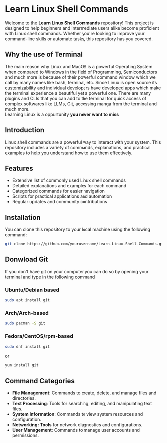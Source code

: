 # Learn Linux Shell Commands

Welcome to the **Learn Linux Shell Commands** repository! This project is designed to help beginners and intermediate users alike become proficient with Linux shell commands. Whether you're looking to improve your command-line skills or automate tasks, this repository has you covered.

## Why the use of Terminal
The main reason why Linux and MacOS is a powerful Operating System when compared to Windows in the field of Programming, Semiconductors and much more is because of their powerful command window which we call by many names like bash, terminal, etc. Since Linux is open source its customizability and individual developers have developed apps which make the terminal experience a beautiful yet a powerful one. There are many plugins and CLIs that you can add to the terminal for quick access of complex softwares like LLMs, Git, accessing manga from the terminal and much more.\
Learning Linux is a oppurtunity **you never want to miss**


## Introduction

Linux shell commands are a powerful way to interact with your system. This repository includes a variety of commands, explanations, and practical examples to help you understand how to use them effectively.

## Features

- Extensive list of commonly used Linux shell commands
- Detailed explanations and examples for each command
- Categorized commands for easier navigation
- Scripts for practical applications and automation
- Regular updates and community contributions

## Installation

You can clone this repository to your local machine using the following command:

```bash
git clone https://github.com/yourusername/Learn-Linux-Shell-Commands.git
```
## Donwload Git
If you don't have git on your computer you can do so by opening your terminal and type in the following command
### Ubuntu/Debian based
```bash
sudo apt install git
```
### Arch/Arch-based
```bash
sudo pacman -S git
```
### Fedora/CentOS/rpm-based
```bash
sudo dnf install git
```
or
```bash
yum install git
```
## Command Categories
- **File Management**: Commands to create, delete, and manage files and directories.
- **Text Processing**: Tools for searching, editing, and manipulating text files.
- **System Information**: Commands to view system resources and configuration.
- **Networking: Tools** for network diagnostics and configurations.
- **User Management**: Commands to manage user accounts and permissions.
